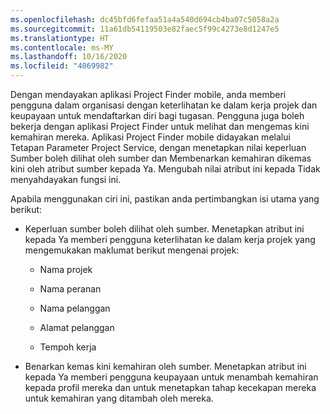 ```yaml
---
ms.openlocfilehash: dc45bfd6fefaa51a4a540d694cb4ba07c5058a2a
ms.sourcegitcommit: 11a61db54119503e82faec5f99c4273e8d1247e5
ms.translationtype: HT
ms.contentlocale: ms-MY
ms.lasthandoff: 10/16/2020
ms.locfileid: "4069982"
---
```

Dengan mendayakan aplikasi Project Finder mobile, anda memberi pengguna dalam organisasi dengan keterlihatan ke dalam kerja projek dan keupayaan untuk mendaftarkan diri bagi tugasan. Pengguna juga boleh bekerja dengan aplikasi Project Finder untuk melihat dan mengemas kini kemahiran mereka. Aplikasi Project Finder mobile didayakan melalui Tetapan Parameter Project Service, dengan menetapkan nilai keperluan Sumber boleh dilihat oleh sumber dan Membenarkan kemahiran dikemas kini oleh atribut sumber kepada Ya. Mengubah nilai atribut ini kepada Tidak menyahdayakan fungsi ini.  
  
 Apabila menggunakan ciri ini, pastikan anda pertimbangkan isi utama yang berikut:  
  
-   Keperluan sumber boleh dilihat oleh sumber. Menetapkan atribut ini kepada Ya memberi pengguna keterlihatan ke dalam kerja projek yang mengemukakan maklumat berikut mengenai projek:  
  
    -   Nama projek  
  
    -   Nama peranan  
  
    -   Nama pelanggan  
  
    -   Alamat pelanggan  
  
    -   Tempoh kerja  
  
-   Benarkan kemas kini kemahiran oleh sumber. Menetapkan atribut ini kepada Ya memberi pengguna keupayaan untuk menambah kemahiran kepada profil mereka dan untuk menetapkan tahap kecekapan mereka untuk kemahiran yang ditambah oleh mereka.